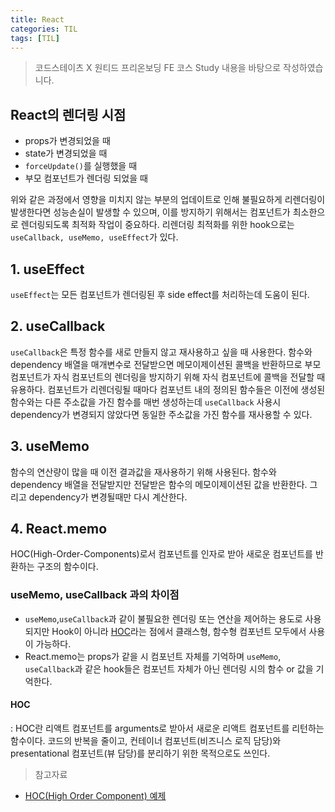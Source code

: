 ```yaml
---
title: React
categories: TIL
tags: [TIL]
---
```


> 코드스테이츠 X 원티드 프리온보딩 FE 코스 Study 내용을 바탕으로 작성하였습니다.

## React의 렌더링 시점

- props가 변경되었을 때
- state가 변경되었을 때
- `forceUpdate()`를 실행했을 때
- 부모 컴포넌트가 렌더링 되었을 때

위와 같은 과정에서 영향을 미치지 않는 부분의 업데이트로 인해 불필요하게 리렌더링이 발생한다면 성능손실이 발생할 수 있으며, 이를 방지하기 위해서는 컴포넌트가 최소한으로 렌더링되도록 최적화 작업이 중요하다.
리렌더링 최적화를 위한 hook으로는 `useCallback, useMemo, useEffect`가 있다.

## 1. useEffect

`useEffect`는 모든 컴포넌트가 렌더링된 후 side effect를 처리하는데 도움이 된다.

## 2. useCallback

`useCallback`은 특정 함수를 새로 만들지 않고 재사용하고 싶을 때 사용한다.
함수와 dependency 배열을 매개변수로 전달받으면 메모이제이션된 콜백을 반환하므로 부모 컴포넌트가 자식 컴포넌트의 렌더링을 방지하기 위해 자식 컴포넌트에 콜백을 전달할 때 유용하다.
컴포넌트가 리렌더링될 때마다 컴포넌트 내의 정의된 함수들은 이전에 생성된 함수와는 다른 주소값을 가진 함수를 매번 생성하는데 `useCallback` 사용시 dependency가 변경되지 않았다면 동일한 주소값을 가진 함수를 재사용할 수 있다.

## 3. useMemo

함수의 연산량이 많을 때 이전 결과값을 재사용하기 위해 사용된다.
함수와 dependency 배열을 전달받지만 전달받은 함수의 메모이제이션된 값을 반환한다. 그리고 dependency가 변경될때만 다시 계산한다.

## 4. React.memo

HOC(High-Order-Components)로서 컴포넌트를 인자로 받아 새로운 컴포넌트를 반환하는 구조의 함수이다.

### useMemo, useCallback 과의 차이점

- `useMemo`,`useCallback`과 같이 불필요한 렌더링 또는 연산을 제어하는 용도로 사용되지만 Hook이 아니라 [HOC](#hoc)라는 점에서 클래스형, 함수형 컴포넌트 모두에서 사용이 가능하다.
- React.memo는 props가 같을 시 컴포넌트 자체를 기억하며 `useMemo`, `useCallback`과 같은 hook들은 컴포넌트 자체가 아닌 렌더링 시의 함수 or 값을 기억한다.

#### HOC

: HOC란 리액트 컴포넌트를 arguments로 받아서 새로운 리액트 컴포넌트를 리턴하는 함수이다. 코드의 반복을 줄이고, 컨테이너 컴포넌트(비즈니스 로직 담당)와 presentational 컴포넌트(뷰 담당)를 분리하기 위한 목적으로도 쓰인다.

> 참고자료

- [HOC(High Order Component) 예제](https://developer-alle.tistory.com/301)

